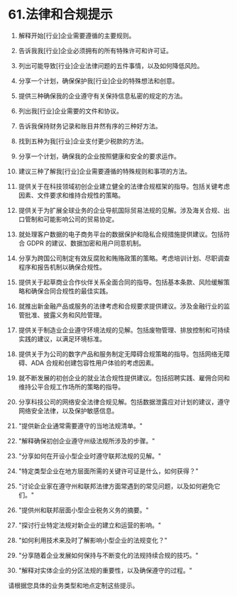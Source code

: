 



# 61.法律和合规提示



1.  解释开始[行业]企业需要遵循的主要规则。

1.  告诉我我[行业]企业必须拥有的所有特殊许可和许可证。

1.  列出可能导致[行业]企业法律问题的五件事情，以及如何降低风险。

1.  分享一个计划，确保保护我[行业]企业的特殊想法和创意。

1.  提供三种确保我的企业遵守有关保持信息私密的规定的方法。

1.  列出我[行业]企业需要的文件和协议。

1.  告诉我保持财务记录和账目井然有序的三种好方法。

1.  找到五种为我[行业]企业支付更少税款的方法。

1.  分享一个计划，确保我的企业按照健康和安全的要求运作。

1.  建议三种了解我[行业]企业需要遵循的特殊规则和事项的方法。

1.  提供关于在科技领域初创企业建立健全的法律合规框架的指导。包括关键考虑因素、文件要求和维持合规性的策略。

1.  提供关于为扩展全球业务的企业导航国际贸易法规的见解。涉及海关合规、出口管制和可能影响公司的贸易协定。

1.  就处理客户数据的电子商务平台的数据保护和隐私合规措施提供建议。包括符合 GDPR 的建议、数据加密和用户同意机制。

1.  分享为跨国公司制定有效反腐败和贿赂政策的策略。考虑培训计划、尽职调查程序和报告机制以确保合规性。

1.  提供关于起草商业合作伙伴关系全面合同的指导。包括基本条款、风险缓解策略和确保合同合规性的最佳实践。

1.  就推出新金融产品或服务的法律考虑和合规要求提供建议。涉及金融行业的监管批准、披露义务和风险管理。

1.  提供关于制造业企业遵守环境法规的见解。包括废物管理、排放控制和可持续实践的建议，以满足环境标准。

1.  提供关于为公司的数字产品和服务制定无障碍合规策略的指导。包括网络无障碍、ADA 合规和创建包容性用户体验的考虑因素。

1.  就不断发展的初创企业的就业法合规性提供建议。包括招聘实践、雇佣合同和维持公平合规工作场所的策略的指导。

1.  分享科技公司的网络安全法律合规见解。包括数据泄露应对计划的建议，遵守网络安全法律，以及保护敏感信息。

1.  "提供新企业通常需要遵守的当地法规清单。"

1.  "解释确保初创企业遵守州级法规所涉及的步骤。"

1.  "分享如何在开设小型企业时遵守联邦法规的见解。"

1.  "特定类型企业在地方层面所需的关键许可证是什么，如何获得？"

1.  "讨论企业家在遵守州和联邦法律方面常遇到的常见问题，以及如何避免它们。"

1.  "提供州和联邦层面小型企业税务义务的摘要。"

1.  "探讨行业特定法规对新企业的建立和运营的影响。"

1.  "如何利用技术来及时了解影响小型企业的法规变化？"

1.  "分享随着企业发展如何保持与不断变化的法规持续合规的技巧。"

1.  "解释对实体企业的分区法规的重要性，以及确保遵守的过程。"

请根据您具体的业务类型和地点定制这些提示。
